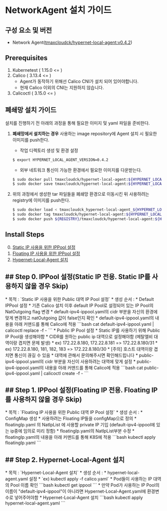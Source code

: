 
# NetworkAgent 설치 가이드

## 구성 요소 및 버전
* Network Agent([tmaxcloudck/hypernet-local-agent:v0.4.2](https://hub.docker.com/repository/docker/tmaxcloudck/hypernet-local-agent))

## Prerequisites
1. Kubernetest ( 1.15.0 <= )
2. Calico ( 3.13.4 <= )
    * Agent가 동작하기 위해선 Calico CNI가 설치 되어 있어야합니다.
    * 현재 Calico 이외의 CNI는 지원하지 않습니다.
3. Calicoctl ( 3.15.0 <= )

## 폐쇄망 설치 가이드
설치를 진행하기 전 아래의 과정을 통해 필요한 이미지 및 yaml 파일을 준비한다.
1. **폐쇄망에서 설치하는 경우** 사용하는 image repository에 Agent 설치 시 필요한 이미지를 push한다.     
    * 작업 디렉토리 생성 및 환경 설정
    ```bash
    $ export HYPERNET_LOCAL_AGENT_VERSION=0.4.2
    ```

    * 외부 네트워크 통신이 가능한 환경에서 필요한 이미지를 다운받는다.
    ```bash
    $ sudo docker pull tmaxcloudck/hypernet-local-agent:${HYPERNET_LOCAL_AGENT_VERSION}
    $ sudo docker save tmaxcloudck/hypernet-local-agent:${HYPERNET_LOCAL_AGENT_VERSION} > tmaxcloudck_hypernet-local-agent_${HYPERNET_LOCAL_AGENT_VERSION}.tar
    ```

2. 위의 과정에서 생성한 tar 파일들을 폐쇄망 환경으로 이동시킨 뒤 사용하려는 registry에 이미지를 push한다.
    ```bash
    $ sudo docker load < tmaxcloudck_hypernet-local-agent_${HYPERNET_LOCAL_AGENT_VERSION}.tar
    $ sudo docker tag tmaxcloudck/hypernet-local-agent:${HYPERNET_LOCAL_AGENT_VERSION} ${REGISTRY}/tmaxcloudck/hypernet-local-agent:${HYPERNET_LOCAL_AGENT_VERSION}   
    $ sudo docker push ${REGISTRY}/tmaxcloudck/hypernet-local-agent:${HYPERNET_LOCAL_AGENT_VERSION}  
    ```
    
## Install Steps
0. [Static IP 사용을 위한 IPPool 설정](#step0 "step0")
1. [Floating IP 사용을 위한 IPPool 설정](#step1 "step1")
2. [Hypernet-Local-Agent 설치](#step2 "step2")

<h2 id="step0">
## Step 0. IPPool 설정(Static IP 전용. Static IP를 사용하지 않을 경우 Skip)
</h2>
* 목적 : `Static IP 사용을 위한 Public 대역 IP Pool 설정`
* 생성 순서 : 
    * Default IPPool 설정
            * 기존 Calico 설치 이후 default IP Pool로 설정되어 있는 IP Pool의 NatOutgoing flag 변경
            * default-ipv4-ippool.yaml의 cidr 부분을 자신의 환경에 맞게 변경하고 natOutgoing 값이 false인지 확인
	    * default-ipv4-ippool.yaml의 내용을 아래 커맨드를 통해 Calico에 적용
	    ```bash
	        cat default-ipv4-ippool.yaml | calicoctl replace -f -
	    ```
    * Public IP Pool 설정 
	    * Static IP를 사용하기 위해 Public IP Pool을 생성해야함
	    * CIDR를 원하는 public ip 대역으로 설정해야함 (메탈엘비 대역이랑 겹치면 문제 발생)
		    * ex) 172.22.8.180, 172.22.8.181 => 172.22.8.180/31
		    * ex) 172.22.8.180, 181, 182, 183 => 172.22.8.180/30
		    * [주의] 호스트 대역이랑 겹치면 통신이 끊길 수 있음
		    * 대역에 관해서 문의해주시면 확인해드립니다
            * public-ipv4-ippool.yaml의 cidr 부분을 자신이 사용하려는 대역에 맞게 설정
	    * public-ipv4-ippool.yaml의 내용을 아래 커맨드를 통해 Calico에 적용
	    ```bash
	        cat public-ipv4-ippool.yaml | calicoctl create -f -
	    ```


<h2 id="step1">
## Step 1. IPPool 설정(Floating IP 전용. Floating IP를 사용하지 않을 경우 Skip)
</h2>
* 목적 : `Floating IP 사용을 위한 Public 대역 IP Pool 설정`
* 생성 순서 : 
    * ConfigMap 생성
            * 사용하려는 Floating IP들을 configMap으로 정의
            * floatingIp.yaml 의 NatIpList 에 사용할 private IP 기입 (default-ipv4-ippool에 있는 ip중에 임의로 미리 정함)
	    * floatingIp.yaml의 NatIpList부분 수정
            * floatingIp.yaml의 내용을 아래 커맨드를 통해 K8S에 적용
	    ```bash
	        kubectl apply floatingIp.yaml
	    ```
	    
<h2 id="step2">
## Step 2. Hypernet-Local-Agent 설치
</h2>
* 목적 : `Hypernet-Local-Agent 설치`
* 생성 순서 : 
    *  hypernet-local-agent.yaml 설정
            * `ex) kubectl apply -f calico.yaml`
            * Pod들이 사용하는 IP 대역의 Pool 이름 확인
	    ```bash
	    	kubectl get ippool
	    ```
            * 만약 Pod가 사용하는 IP Pool의 이름이 "default-ipv4-ippool"이 아니라면 Hypernet-Local-Agent.yaml에 환경변수로 넣어주어야함
    * Hypernet-Local-Agent 설치
	    ```bash
	        kubectl apply hypernet-local-agent.yaml
	    ```
	



